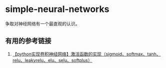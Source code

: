 # simple-neural-networks

争取对神经网络有一个最直观的认识。

## 有用的参考链接
1. [【python实现卷积神经网络】激活函数的实现（sigmoid、softmax、tanh、relu、leakyrelu、elu、selu、softplus）](https://www.cnblogs.com/xiximayou/p/12713081.html)